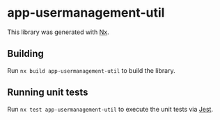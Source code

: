 # app-usermanagement-util

This library was generated with [Nx](https://nx.dev).

## Building

Run `nx build app-usermanagement-util` to build the library.

## Running unit tests

Run `nx test app-usermanagement-util` to execute the unit tests via [Jest](https://jestjs.io).
